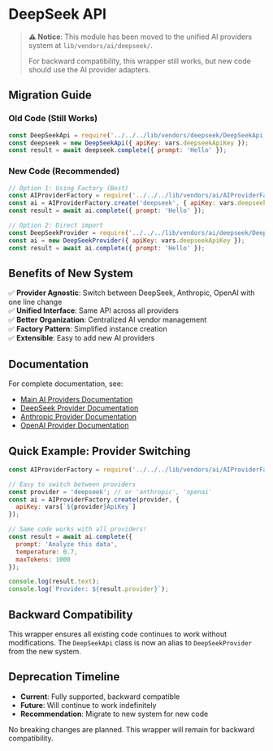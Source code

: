 # DeepSeek API

> **⚠️ Notice**: This module has been moved to the unified AI providers system at `lib/vendors/ai/deepseek/`.
> 
> For backward compatibility, this wrapper still works, but new code should use the AI provider adapters.

## Migration Guide

### Old Code (Still Works)

```javascript
const DeepSeekApi = require('../../../lib/vendors/deepseek/DeepSeekApi');
const deepseek = new DeepSeekApi({ apiKey: vars.deepseekApiKey });
const result = await deepseek.complete({ prompt: 'Hello' });
```

### New Code (Recommended)

```javascript
// Option 1: Using Factory (Best)
const AIProviderFactory = require('../../../lib/vendors/ai/AIProviderFactory');
const ai = AIProviderFactory.create('deepseek', { apiKey: vars.deepseekApiKey });
const result = await ai.complete({ prompt: 'Hello' });

// Option 2: Direct import
const DeepSeekProvider = require('../../../lib/vendors/ai/deepseek/DeepSeekProvider');
const ai = new DeepSeekProvider({ apiKey: vars.deepseekApiKey });
const result = await ai.complete({ prompt: 'Hello' });
```

## Benefits of New System

✅ **Provider Agnostic**: Switch between DeepSeek, Anthropic, OpenAI with one line change  
✅ **Unified Interface**: Same API across all providers  
✅ **Better Organization**: Centralized AI vendor management  
✅ **Factory Pattern**: Simplified instance creation  
✅ **Extensible**: Easy to add new AI providers  

## Documentation

For complete documentation, see:
- [Main AI Providers Documentation](../ai/README.md)
- [DeepSeek Provider Documentation](../ai/deepseek/README.md)
- [Anthropic Provider Documentation](../ai/anthropic/README.md)
- [OpenAI Provider Documentation](../ai/openai/README.md)

## Quick Example: Provider Switching

```javascript
const AIProviderFactory = require('../../../lib/vendors/ai/AIProviderFactory');

// Easy to switch between providers
const provider = 'deepseek'; // or 'anthropic', 'openai'
const ai = AIProviderFactory.create(provider, { 
  apiKey: vars[`${provider}ApiKey`] 
});

// Same code works with all providers!
const result = await ai.complete({
  prompt: 'Analyze this data',
  temperature: 0.7,
  maxTokens: 1000
});

console.log(result.text);
console.log(`Provider: ${result.provider}`);
```

## Backward Compatibility

This wrapper ensures all existing code continues to work without modifications. The `DeepSeekApi` class is now an alias to `DeepSeekProvider` from the new system.

## Deprecation Timeline

- **Current**: Fully supported, backward compatible
- **Future**: Will continue to work indefinitely
- **Recommendation**: Migrate to new system for new code

No breaking changes are planned. This wrapper will remain for backward compatibility.
